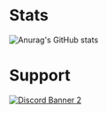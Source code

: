 # Stats
![Anurag's GitHub stats](https://github-readme-stats.vercel.app/api?username=FwB-Studio&show_icons=true&theme=merko)

# Support
<a href='https://discord.gg/fybMgxAShU'>![Discord Banner 2](https://discordapp.com/api/guilds/1133744874110337106/widget.png?style=banner3)</a>
